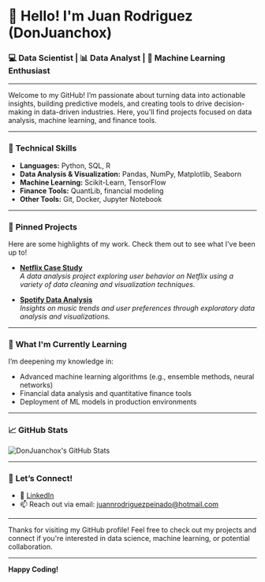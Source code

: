 # 👋 Hello! I'm Juan Rodriguez (DonJuanchox)

### 💻 Data Scientist | 📊 Data Analyst | 🤖 Machine Learning Enthusiast

---

Welcome to my GitHub! I’m passionate about turning data into actionable insights, building predictive models, and creating tools to drive decision-making in data-driven industries. Here, you'll find projects focused on data analysis, machine learning, and finance tools.

---

### 🔧 **Technical Skills**
- **Languages:** Python, SQL, R
- **Data Analysis & Visualization:** Pandas, NumPy, Matplotlib, Seaborn
- **Machine Learning:** Scikit-Learn, TensorFlow
- **Finance Tools:** QuantLib, financial modeling
- **Other Tools:** Git, Docker, Jupyter Notebook

---

### 📌 **Pinned Projects**
Here are some highlights of my work. Check them out to see what I've been up to!

- [**Netflix Case Study**](https://github.com/DonJuanchox/Data-analysis/tree/main/Netflix%20case%20-%20study%20case)  
  _A data analysis project exploring user behavior on Netflix using a variety of data cleaning and visualization techniques._

- [**Spotify Data Analysis**](https://github.com/DonJuanchox/Data-analysis/tree/main/Spotify%20-%20study%20case)  
  _Insights on music trends and user preferences through exploratory data analysis and visualizations._

---

### 🌱 **What I'm Currently Learning**
I’m deepening my knowledge in:
- Advanced machine learning algorithms (e.g., ensemble methods, neural networks)
- Financial data analysis and quantitative finance tools
- Deployment of ML models in production environments

---

### 📈 **GitHub Stats**
![DonJuanchox's GitHub Stats](https://github-readme-stats.vercel.app/api?username=DonJuanchox&show_icons=true&theme=default)

---

### 🤝 **Let’s Connect!**
- 💼 [LinkedIn](https://www.linkedin.com/in/juan-rodriguez-peinado)  
- 📫 Reach out via email: juannrodriguezpeinado@hotmail.com  

---

Thanks for visiting my GitHub profile! Feel free to check out my projects and connect if you're interested in data science, machine learning, or potential collaboration.

---

**Happy Coding!**

